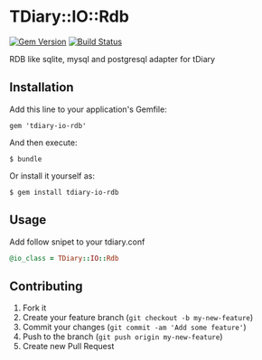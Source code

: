 # TDiary::IO::Rdb

[![Gem Version](https://badge.fury.io/rb/tdiary-io-rdb.png)](https://rubygems.org/gems/tdiary-io-rdb) [![Build Status](https://secure.travis-ci.org/tdiary/tdiary-io-rdb.png)](https://travis-ci.org/tdiary/tdiary-io-rdb)

RDB like sqlite, mysql and postgresql adapter for tDiary

## Installation

Add this line to your application's Gemfile:

    gem 'tdiary-io-rdb'

And then execute:

    $ bundle

Or install it yourself as:

    $ gem install tdiary-io-rdb

## Usage

Add follow snipet to your tdiary.conf

```ruby
@io_class = TDiary::IO::Rdb
```

## Contributing

1. Fork it
2. Create your feature branch (`git checkout -b my-new-feature`)
3. Commit your changes (`git commit -am 'Add some feature'`)
4. Push to the branch (`git push origin my-new-feature`)
5. Create new Pull Request
